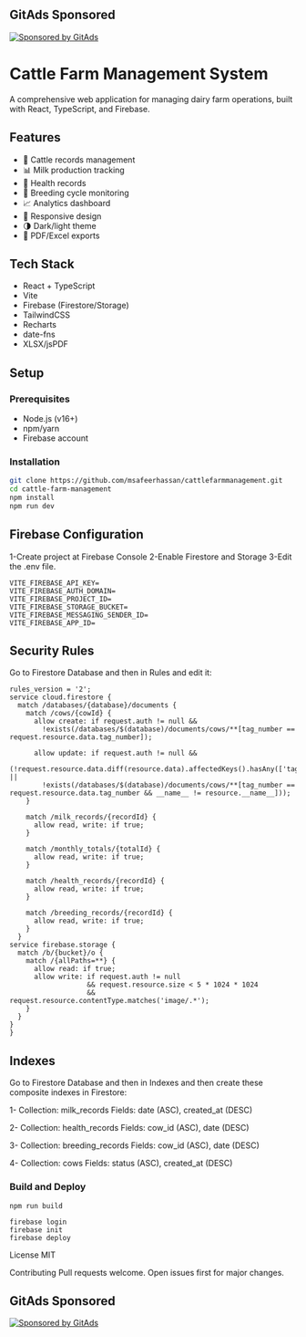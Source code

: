 ## GitAds Sponsored
[![Sponsored by GitAds](https://gitads.dev/v1/ad-serve?source=msafeerhassan/cattlefarmmanagement@github)](https://gitads.dev/v1/ad-track?source=msafeerhassan/cattlefarmmanagement@github)



# Cattle Farm Management System

A comprehensive web application for managing dairy farm operations, built with React, TypeScript, and Firebase.

## Features

- 🐄 Cattle records management
- 📊 Milk production tracking
- 🏥 Health records 
- 🔄 Breeding cycle monitoring
- 📈 Analytics dashboard
- 📱 Responsive design
- 🌗 Dark/light theme
- 📑 PDF/Excel exports

## Tech Stack

- React + TypeScript
- Vite
- Firebase (Firestore/Storage)
- TailwindCSS
- Recharts
- date-fns
- XLSX/jsPDF

## Setup

### Prerequisites

- Node.js (v16+)
- npm/yarn
- Firebase account

### Installation

```bash
git clone https://github.com/msafeerhassan/cattlefarmmanagement.git
cd cattle-farm-management
npm install
npm run dev
```

## Firebase Configuration
1-Create project at Firebase Console
2-Enable Firestore and Storage
3-Edit the .env file.

```
VITE_FIREBASE_API_KEY=
VITE_FIREBASE_AUTH_DOMAIN=
VITE_FIREBASE_PROJECT_ID=
VITE_FIREBASE_STORAGE_BUCKET=
VITE_FIREBASE_MESSAGING_SENDER_ID=
VITE_FIREBASE_APP_ID=
```

## Security Rules

Go to Firestore Database and then in Rules and edit it:

```
rules_version = '2';
service cloud.firestore {
  match /databases/{database}/documents {
    match /cows/{cowId} {
      allow create: if request.auth != null && 
        !exists(/databases/$(database)/documents/cows/**[tag_number == request.resource.data.tag_number]);
      
      allow update: if request.auth != null && 
        (!request.resource.data.diff(resource.data).affectedKeys().hasAny(['tag_number']) ||
        !exists(/databases/$(database)/documents/cows/**[tag_number == request.resource.data.tag_number && __name__ != resource.__name__]));
    }
    
    match /milk_records/{recordId} {
      allow read, write: if true;
    }
    
    match /monthly_totals/{totalId} {
      allow read, write: if true;
    }
    
    match /health_records/{recordId} {
      allow read, write: if true;
    }
    
    match /breeding_records/{recordId} {
      allow read, write: if true;
    }
  }
service firebase.storage {
  match /b/{bucket}/o {
    match /{allPaths=**} {
      allow read: if true;
      allow write: if request.auth != null 
                   && request.resource.size < 5 * 1024 * 1024
                   && request.resource.contentType.matches('image/.*');
    }
  }
}
}
```

## Indexes

Go to Firestore Database and then in Indexes and then create these composite indexes in Firestore:

1- Collection: milk_records
        Fields: date (ASC), created_at (DESC)
        
2- Collection: health_records
        Fields: cow_id (ASC), date (DESC)

3- Collection: breeding_records
        Fields: cow_id (ASC), date (DESC)
        
4- Collection: cows
        Fields: status (ASC), created_at (DESC)
        

### Build and Deploy
```
npm run build
```
```
firebase login
firebase init
firebase deploy
```

License
MIT

Contributing
Pull requests welcome. Open issues first for major changes. 

## GitAds Sponsored
[![Sponsored by GitAds](https://gitads.dev/v1/ad-serve?source=msafeerhassan/cattlefarmmanagement@github)](https://gitads.dev/v1/ad-track?source=msafeerhassan/cattlefarmmanagement@github)



<!-- GitAds-Verify: JOLIJG6QSVYQAP5M5FALPG63KXT7I59A -->
